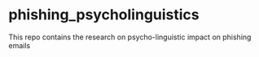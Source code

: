 # phishing_psycholinguistics
This repo contains the research on psycho-linguistic impact on phishing emails
